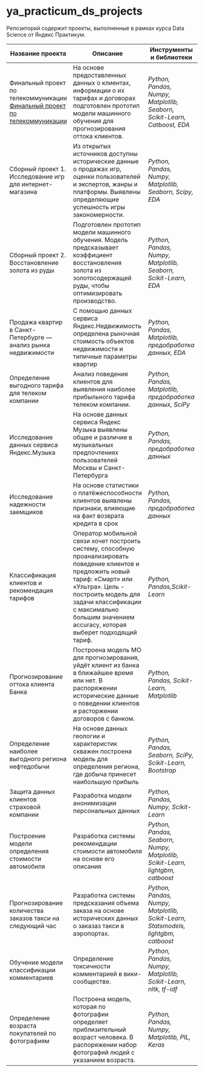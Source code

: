 # ya_practicum_ds_projects
Репозиторий содержит проекты, выполненные в рамках курса Data Science  от Яндекс Практикум.

| Название проекта | Описание | Инструменты и библиотеки | 
| --- | --- |--- | 
| Финальный проект по телекоммуникации [Финальный проект по телекоммуникации](https://github.com/slavanorthern/ya_practicum_ds_projects/blob/main/%D0%A4%D0%B8%D0%BD%D0%B0%D0%BB%D1%8C%D0%BD%D1%8B%D0%B9%20%D0%BF%D1%80%D0%BE%D0%B5%D0%BA%D1%82%20%D0%A2%D0%B5%D0%BB%D0%B5%D0%BA%D0%BE%D0%BC.ipynb) | На основе предоставленных данных о клиентах, информации о их тарифах и договорах подготовлен прототип модели машинного обучения для прогнозирования оттока клиентов. | _Python, Pandas, Numpy, Matplotlib, Seaborn, Scikit-Learn, Catboost, EDA_ | 
| Сборный проект 1. Исследование игр для интернет-магазина  | Из открытых источников доступны исторические данные о продажах игр, оценки пользователей и экспертов, жанры и платформы. Выявлены определяющие успешность игры закономерности. |  _Python, Pandas, Numpy, Matplotlib, Seaborn, Scipy, EDA_ |
| Сборный проект 2. Восстановление золота из руды | Подготовлен прототип модели машинного обучения. Модель  предсказывает коэффициент восстановления золота из золотосодержащей руды, чтобы оптимизировать производство. | _Python, Pandas, Numpy, Matplotlib, Seaborn, Scikit-Learn, EDA_ |
| Продажа квартир в Санкт-Петербурге — анализ рынка недвижимости | С помощью данных сервиса Яндекс.Недвижимость определена рыночная стоимость объектов недвижимости и типичные параметры квартир | _Python, Pandas, Matplotlib, предобработка данных, EDA_ |
| Определение выгодного тарифа для телеком компании | Анализ поведения клиентов для выявления наиболее прибыльного тарифа телеком компании. | _Python, Pandas, Matplotlib, предобработка данных, SciPy_|
| Исследование данных сервиса Яндекс.Музыка | На основе данных сервиса Яндекс Музыка выявлены общее и различие в музыкальных предпочтениях пользователей Москвы и Санкт-Петербурга | _Python, Pandas, предобработка данных_|
| Исследование надежности заемщиков | На основе статистики о платёжеспособности клиентов выявлены признаки, влияющие на факт возврата кредита в срок | _Python, Pandas, предобработка данных_ |
| Классификация клиентов и рекомендация тарифов | Оператор мобильной связи хочет построить систему, способную проанализировать поведение клиентов и предложить новый тариф: «Смарт» или «Ультра». Цель - построить модель для задачи классификации с максимально большим значением accuracy, которая выберет подходящий тариф.|  _Python, Pandas,Scikit-Learn_ |
| Прогнозирование оттока клиента Банка | Построена модель МО для прогнозирования, уйдёт клиент из банка в ближайшее время или нет. В распоряжении исторические данные о поведении клиентов и расторжении договоров с банком. | _Python, Pandas, Scikit-Learn, Matplotlib_ |
|Определение наиболее выгодного региона нефтедобычи | На основе данных геологии и характеристик скважен построена модель для определения региона, где добыча принесет наибольшую прибыль | _Python, Pandas, Seaborn,  SciPy, Scikit-Learn, Bootstrap_ |
| Защита данных клиентов страховой компании | Разработка модели анонимизации персональных данных| _Python, Pandas, Numpy, Scikit-Learn_ |
| Построение модели определения стоимости автомобиля | Разработка системы рекомендации стоимости автомобиля на основе его описания | _Python, Pandas, Seaborn,  Numpy, Matplotlib, Scikit-Learn, lightgbm, catboost_ |
| Прогнозирование количества заказов такси на следующий час | Разработка системы предсказания объема заказа на основе исторических данных о заказаз такси в аэропортах. | _Python, Pandas,  Numpy, Matplotlib,  Scikit-Learn, Statsmodels, lightgbm, catboost_ |
| Обучение модели классификации комментариев | Определение токсичности комментарией в вики-сообществе. | _Python, Pandas,  Numpy, Matplotlib,  Scikit-Learn, nltk, tf-idf_ |
| Определение возраста покупателей по фотографиям | Построена модель, которая по фотографии определяет приблизительный возраст человека. В распоряжении набор фотографий людей с указанием возраста. | _Python, Pandas,  Numpy, Matplotlib, PIL, Keras_ |
